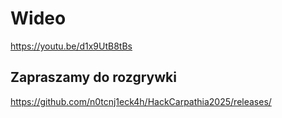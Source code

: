 # Wideo
https://youtu.be/d1x9UtB8tBs

## Zapraszamy do rozgrywki
https://github.com/n0tcnj1eck4h/HackCarpathia2025/releases/
